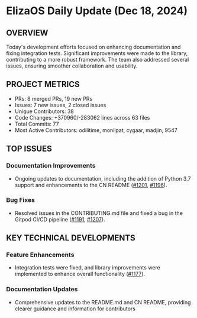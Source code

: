 # ElizaOS Daily Update (Dec 18, 2024)

## OVERVIEW 
Today's development efforts focused on enhancing documentation and fixing integration tests. Significant improvements were made to the library, contributing to a more robust framework. The team also addressed several issues, ensuring smoother collaboration and usability.

## PROJECT METRICS
- PRs: 8 merged PRs, 19 new PRs
- Issues: 7 new issues, 2 closed issues
- Unique Contributors: 38
- Code Changes: +370960/-283062 lines across 63 files
- Total Commits: 77
- Most Active Contributors: odilitime, monilpat, cygaar, madjin, 9547

## TOP ISSUES
### Documentation Improvements
- Ongoing updates to documentation, including the addition of Python 3.7 support and enhancements to the CN README ([#1201](https://github.com/elizaos/eliza/pull/1201), [#1196](https://github.com/elizaos/eliza/pull/1196)).
  
### Bug Fixes
- Resolved issues in the CONTRIBUTING.md file and fixed a bug in the Gitpod CI/CD pipeline ([#1191](https://github.com/elizaos/eliza/pull/1191), [#1207](https://github.com/elizaos/eliza/pull/1207)).

## KEY TECHNICAL DEVELOPMENTS
### Feature Enhancements
- Integration tests were fixed, and library improvements were implemented to enhance overall functionality ([#1177](https://github.com/elizaos/eliza/pull/1177)).

### Documentation Updates
- Comprehensive updates to the README.md and CN README, providing clearer guidance and information for contributors